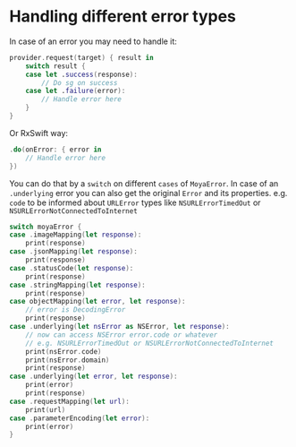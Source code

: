 # Handling different error types

In case of an error you may need to handle it:

```swift
provider.request(target) { result in
    switch result {
    case let .success(response):
        // Do sg on success
    case let .failure(error):
        // Handle error here
    }
}
```

Or RxSwift way:

```swift
.do(onError: { error in
    // Handle error here
})
```

You can do that by a `switch` on different `cases` of `MoyaError`. In case of an `.underlying` error you can also get the original `Error` and its properties. e.g. `code` to be informed about `URLError` types like `NSURLErrorTimedOut` or `NSURLErrorNotConnectedToInternet`

```swift
switch moyaError {
case .imageMapping(let response):
    print(response)
case .jsonMapping(let response):
    print(response)
case .statusCode(let response):
    print(response)
case .stringMapping(let response):
    print(response)
case objectMapping(let error, let response):
    // error is DecodingError
    print(response)
case .underlying(let nsError as NSError, let response):
    // now can access NSError error.code or whatever
    // e.g. NSURLErrorTimedOut or NSURLErrorNotConnectedToInternet
    print(nsError.code)
    print(nsError.domain)
    print(response)
case .underlying(let error, let response):
    print(error)
    print(response)
case .requestMapping(let url):
    print(url)
case .parameterEncoding(let error):
    print(error)
}
```
